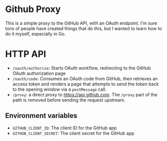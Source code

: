 # Github Proxy

This is a simple proxy to the GitHub API, with an OAuth endpoint. I'm sure tons of people have created things that do this, but I wanted to learn how to do it myself, especially in Go.

# HTTP API

* `/oauth/authorize`: Starts OAuth workflow, redirecting to the GitHub OAuth authorization page
* `/oauth/code`: Consumes an OAuth code from GitHub, then retrieves an access token and renders a page that attempts to send the token back to the opening window via a `postMessage` call.
* `/proxy`: a direct proxy to https://api.github.com. The `/proxy` part of the path is removed before sending the request upstream.

## Environment variables

* `GITHUB_CLIENT_ID`: The client ID for the GitHub app
* `GITHUB_CLIENT_SECRET`: The client secret for the GitHub app
